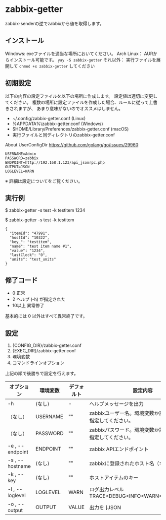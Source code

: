 # zabbix-getter

zabbix-senderの逆でzabbixから値を取得します。

## インストール

Windows: exeファイルを適当な場所においてください。
Arch Linux： AURからインストール可能です。 `yay -S zabbix-getter`
それ以外： 実行ファイルを展開して `chmod +x zabbix-getter` してください

## 初期設定

以下の内容の設定ファイルを以下の場所に作成します。
設定値は適切に変更してください。
複数の場所に設定ファイルを作成した場合、ルールに従って上書きされますが、
あまり意味がないのでオススメはしません。

* ~/.config/zabbix-getter.conf (Linux)
* %APPDATA%\zabbix-getter.conf (Windows)
* $HOME/Library/Preferences/zabbix-getter.conf (macOS)
* 実行ファイルと同ディレクトリのzabbix-getter.conf

About UserConfigDir
https://github.com/golang/go/issues/29960

```
USERNAME=Admin
PASSWORD=zabbix
ENDPOINT=http://192.168.1.123/api_jsonrpc.php
OUTPUT=JSON
LOGLEVEL=WARN
```

※ 詳細は設定についてをご覧ください。

## 実行例

$ zabbix-getter -s test -k testitem
1234

$ zabbix-getter -s test -k testitem

```
{
  "itemId": "47991",
  "hostId": "10322",
  "key_": "testitem",
  "name": "test item name #1",
  "value": "1234",
  "lastClock": "0",
  "units": "test_units"
}
```

## 修了コード

* 0 正常
* 2 ヘルプ (-h) が指定された
* 10以上 異常修了

基本的には 0 以外はすべて異常終了です。

## 設定

1. {CONFIG_DIR}/zabbix-getter.conf
2. {EXEC_DIR}/zabbix-getter.conf
3. 環境変数
4. コマンドラインオプション

上記の順で後勝ちで設定を行えます。

| オプション        | 環境変数   | デフォルト | 設定内容     | サンプル                              |
| --------------- | --------- | ---------| ------------ | ------------------------------------ |
| -h              | (なし)     | -        | ヘルプメッセージを出力                |  |
| （なし）          | USERNAME  | ""      | zabbixユーザー名。環境変数か設定ファイルで指定してください。 | Admin |
| （なし）          | PASSWORD  | ""      | zabbixパスワード。環境変数か設定ファイルで指定してください。 | zabbix |
| -e , --endpoint | ENDPOINT  | ""       | zabbix APIエンドポイント           | http://192.168.1.100/api_jsonrpc.php |
| -s , --hostname | (なし)     | ""       | zabbixに登録されたホスト名（キーの方） | testhost |
| -k , --key      | (なし)     | ""       | ホストアイテムのキー                 | system.hostname |
| -l , --loglevel | LOGLEVEL  | WARN     | ログ出力レベル TRACE<DEBUG<INFO<WARN<ERROR<FATAL | (CLI) -loglevel TRACE |
| -o , --output   | OUTPUT   | VALUE     | 出力を [JSON | VALUE] にする。VALUEは値のみ出力 | (CLI) -output JSON |


